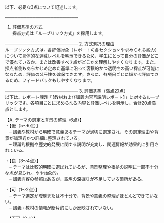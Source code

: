 以下、必要な3点について記述します。

────────────────────────
1. 評価基準の方式  
採点方式は「ルーブリック方式」を採用します。

────────────────────────
2. 方式選択の理由  
ルーブリック方式は、各評価対象（レポートの各セクションや求められる能力）について具体的な達成レベルを明示できるため、学生にとって自分の評価がどこで優れているか、または改善すべき点がどこかを理解しやすくなります。また、採点者側もあらかじめ定めた基準に沿って客観的かつ透明性の高い採点が可能になるため、評価の公平性を確保できます。さらに、各項目ごとに細かく評価できるため、フィードバックもしやすくなります。

────────────────────────
3. 評価基準（満点20点）  
以下は、レポート課題「【教材および講義内容再説明レポート】」に対するルーブリックです。各項目ごとに求められる内容と評価レベルを明示し、合計20点満点とします。

【A. テーマの選定と背景の整理（6点）】  
・【優（5～6点）】  
 – 講義や教材から明確で意義あるテーマが適切に選定され、その選定理由や背景が論理的かつ詳細に整理されている。  
 – 理論的根拠や歴史的発展に関する説明が充実し、関連情報が効果的に引用されている。  

・【良（3～4点）】  
 – テーマは比較的明確に選ばれているが、背景整理や根拠の説明に一部不十分な点が見られ、やや抽象的。  
 – 講義内容の参照はあるが、説明の深掘りが不足している箇所がある。  

・【可（1～2点）】  
 – テーマ選定が曖昧または不十分で、背景や意義の整理がほとんどできていない。  
 – 講義・教材の情報が断片的にしか反映されていない。  

・【不可（0点）】  
 – テーマの選定や背景説明が全くなされていない。

【B. 理論や手法の体系的説明（8点）】  
・【優（7～8点）】  
 – 選定したテーマに関連する定義、基本概念、計算手法が段階的かつ論理的に展開され、文章全体の流れも非常に明快。  
 – 教材や講義内容を的確に参照し、各概念の関連性や手法の導出過程が丁寧に説明されている。  

・【良（4～6点）】  
 – 必要な定義や基本概念、手法の説明は一通り行われているが、説明に抜けや論理の整合性にやや不明瞭な部分がある。  
 – 講義内容の参照はされているものの、説明に具体性や深みが不足している。  

・【可（1～3点）】  
 – 定義や概念の説明が断片的で、論理的な展開が不十分なため、内容が理解しにくい。  
 – 関連情報の参照がほとんどなく、手法の流れも整っていない。  

・【不可（0点）】  
 – 必要な理論や手法の説明がほとんど見られず、講義や教材の内容が反映されていない。

【C. 応用例と自身の考察（6点）】  
・【優（5～6点）】  
 – 実際の計算問題・シミュレーション等の応用例が具体的かつ詳細に示され、手順や得られた結果の解釈が明確。  
 – 自身の理解、気づき、今後の学習への展望が独自の視点で深く論じられており、単なるまとめに終わらない。  

・【良（3～4点）】  
 – 応用例は提示されているが、記述がやや抽象的または具体性に欠ける部分がある。  
 – 考察も示されるが、独自性や深みが部分的に不足している。  

・【可（1～2点）】  
 – 応用例が非常に簡略、または具体的な事例が乏しく、考察も表面的で物足りなさがある。  

・【不可（0点）】  
 – 応用例や自身の考察が全く示されていない、またはほとんど内容がない。

※さらに、レポート全体の文章の論理性、読みやすさ、および指定字数（約1600字）への準拠も、各項目に反映される点として注意してください。極端な字数不足や過剰がある場合は、文意の伝達力の面で各項目に減点する可能性があります。

────────────────────────
以上が、ルーブリック方式に基づいた計算力学概論レポートの評価基準（満点20点）の記述となります。